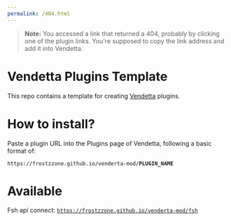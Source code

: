 ```yaml
---
permalink: /404.html
---
```

> **Note:** You accessed a link that returned a 404, probably by clicking one of the plugin links. You're supposed to copy the link address and add it into Vendetta.

# Vendetta Plugins Template
This repo contains a template for creating [Vendetta](https://github.com/vendetta-mod/Vendetta) plugins.

# How to install?
Paste a plugin URL into the Plugins page of Vendetta, following a basic format of:

`https://frostzzone.github.io/venderta-mod/`**`PLUGIN_NAME`**

# Available

Fsh api connect: [`https://frostzzone.github.io/venderta-mod/fsh`](https://frostzzone.github.io/venderta-mod/fsh)